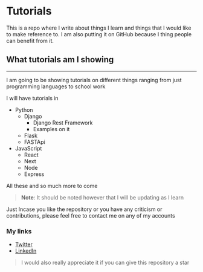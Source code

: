 # Tutorials

This is a repo where I write about things I learn and things that I would like
to make reference to. I am also putting it on GitHub because I thing people can
benefit from it.

## What tutorials am I showing

---

I am going to be showing tutorials on different things ranging from just
programming languages to school work

I will have tutorials in

- Python
  - Django
    - Django Rest Framework
    - Examples on it
  - Flask
  - FASTApi
- JavaScript
  - React
  - Next
  - Node
  - Express

All these and so much more to come

> **Note**: It should be noted however that I will be updating as I learn

Just Incase you like the repository or you have any criticism or contributions,
please feel free to contact me on any of my accounts

### My links

- [Twitter](https://twitter.com/KIhemelandu)
- [LinkedIn](https://linkedin.com/in/kingsley-ihemelandu-2ba1b722a)

> I would also really appreciate it if you can give this repository a star
